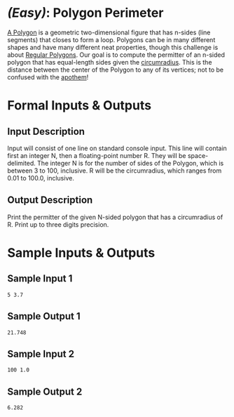 # [](#EasyIcon) *(Easy)*: Polygon Perimeter

[A Polygon](http://en.wikipedia.org/wiki/Polygon) is a geometric two-dimensional figure that has n-sides (line segments) that closes to form a loop. Polygons can be in many different shapes and have many different neat properties, though this challenge is about [Regular Polygons](http://en.wikipedia.org/wiki/Regular_polygon). Our goal is to compute the permitter of an n-sided polygon that has equal-length sides given the [circumradius](http://en.wikipedia.org/wiki/Regular_polygon#Circumradius). This is the distance between the center of the Polygon to any of its vertices; not to be confused with the [apothem](http://en.wikipedia.org/wiki/Apothem)!

# Formal Inputs & Outputs
## Input Description

Input will consist of one line on standard console input. This line will contain first an integer N, then a floating-point number R. They will be space-delimited. The integer N is for the number of sides of the Polygon, which is between 3 to 100, inclusive. R will be the circumradius, which ranges from 0.01 to 100.0, inclusive.

## Output Description

Print the permitter of the given N-sided polygon that has a circumradius of R. Print up to three digits precision.

# Sample Inputs & Outputs
## Sample Input 1

    5 3.7

## Sample Output 1

    21.748

## Sample Input 2

    100 1.0

## Sample Output 2

    6.282
